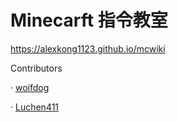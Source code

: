 # Minecarft 指令教室

https://alexkong1123.github.io/mcwiki

Contributors

· [woifdog]( https://github.com/woifdog)  

· [Luchen411]( https://github.com/Luchen411)
